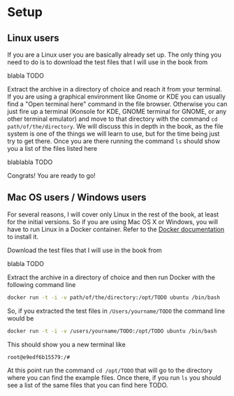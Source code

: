 # Setup

## Linux users

If you are a Linux user you are basically already set up. The only thing you need to do is to download the test files that I will use in the book from

blabla TODO

Extract the archive in a directory of choice and reach it from your terminal. If you are using a graphical environment like Gnome or KDE you can usually find a "Open terminal here" command in the file browser. Otherwise you can just fire up a terminal (Konsole for KDE, GNOME terminal for GNOME, or any other terminal emulator) and move to that directory with the command `cd path/of/the/directory`. We will discuss this in depth in the book, as the file system is one of the things we will learn to use, but for the time being just try to get there. Once you are there running the command `ls` should show you a list of the files listed here

blablabla TODO

Congrats! You are ready to go!

## Mac OS users / Windows users

For several reasons, I will cover only Linux in the rest of the book, at least for the initial versions. So if you are using Mac OS X or Windows, you will have to run Linux in a Docker container. Refer to the [Docker documentation](https://docs.docker.com/install/) to install it.

Download the test files that I will use in the book from

blabla TODO

Extract the archive in a directory of choice and then run Docker with the following command line

``` sh
docker run -t -i -v path/of/the/directory:/opt/TODO ubuntu /bin/bash
```

So, if you extracted the test files in `/Users/yourname/TODO` the command line would be

``` sh
docker run -t -i -v /users/yourname/TODO:/opt/TODO ubuntu /bin/bash
```

This should show you a new terminal like

``` sh
root@e9edf6b15579:/#
```

At this point run the command `cd /opt/TODO` that will go to the directory where you can find the example files. Once there, if you run `ls` you should see a list of the same files that you can find here TODO.

